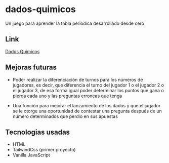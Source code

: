 # dados-quimicos

Un juego para aprender la tabla periodica desarrollado desde cero

## Link
[Dados Quimicos](https://lamazorca.github.io/dados-quimicos/)

## Mejoras futuras

* Poder realizar la diferenciación de turnos para los números de jugadores, es decir, que diferencia el turno del jugador 1 o el jugador 2 o el jugador 3, de esa forma igual poder determinar los puntos que gana o pierda cada uno y las preguntas erroneas que tenga

* Una función para mejorar el lanzamiento de los dados y que el jugador se le otorge una oportunidad de contestar una pregunta después de un número determinados que perdio en sus apuestas

## Tecnologias usadas

* HTML
* TailwindCss (primer proyecto)
* Vanilla JavaScript
